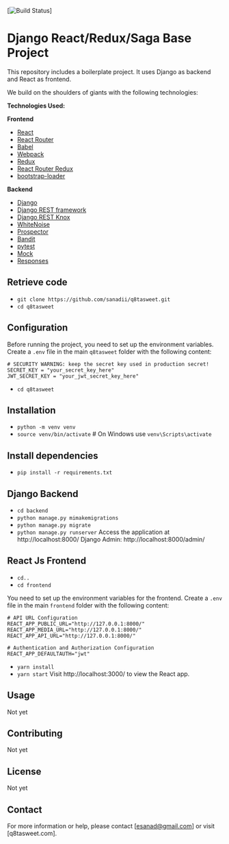 [![Build Status](https://github.com/sanadii/q8tasweet.git)]

# Django React/Redux/Saga Base Project

This repository includes a boilerplate project. It uses Django as backend and React as frontend.

We build on the shoulders of giants with the following technologies:

**Technologies Used:**

**Frontend**
- [React](https://github.com/facebook/react)
- [React Router](https://github.com/ReactTraining/react-router)
- [Babel](http://babeljs.io)
- [Webpack](http://webpack.github.io)
- [Redux](https://github.com/reactjs/redux)
- [React Router Redux](https://github.com/reactjs/react-router-redux)
- [bootstrap-loader](https://github.com/shakacode/bootstrap-loader)

**Backend**
- [Django](https://www.djangoproject.com/)
- [Django REST framework](http://www.django-rest-framework.org/)
- [Django REST Knox](https://github.com/James1345/django-rest-knox)
- [WhiteNoise](http://whitenoise.evans.io/en/latest/django.html)
- [Prospector](http://prospector.landscape.io/en/master/)
- [Bandit](https://github.com/openstack/bandit)
- [pytest](http://pytest.org/latest/)
- [Mock](http://www.voidspace.org.uk/python/mock/)
- [Responses](https://github.com/getsentry/responses)



## Retrieve code
* `git clone https://github.com/sanadii/q8tasweet.git`
* `cd q8tasweet`


## Configuration
Before running the project, you need to set up the environment variables. Create a `.env` file in the main `q8tasweet` folder with the following content:

```plaintext
# SECURITY WARNING: keep the secret key used in production secret!
SECRET_KEY = "your_secret_key_here"
JWT_SECRET_KEY = "your_jwt_secret_key_here"
```



* `cd q8tasweet`


## Installation
* `python -m venv venv`
* `source venv/bin/activate`  # On Windows use `venv\Scripts\activate`

## Install dependencies
* `pip install -r requirements.txt`

## Django Backend 
* `cd backend`
* `python manage.py mimakemigrations`
* `python manage.py migrate`
* `python manage.py runserver`
Access the application at http://localhost:8000/
Django Admin: http://localhost:8000/admin/



## React Js Frontend
* `cd..`
* `cd frontend`

You need to set up the environment variables for the frontend. Create a `.env` file in the main `frontend` folder with the following content:
```plaintext
# API URL Configuration
REACT_APP_PUBLIC_URL="http://127.0.0.1:8000/"
REACT_APP_MEDIA_URL="http://127.0.0.1:8000/"
REACT_APP_API_URL="http://127.0.0.1:8000/"

# Authentication and Authorization Configuration
REACT_APP_DEFAULTAUTH="jwt"
```

* `yarn install`
* `yarn start`
Visit http://localhost:3000/ to view the React app.


## Usage
Not yet

## Contributing
Not yet


## License
Not yet

## Contact
For more information or help, please contact [esanad@gmail.com] or visit [q8tasweet.com].


